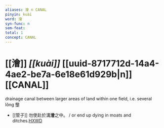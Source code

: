 ```yaml
---
aliases: 澮 n CANAL
pinyin: kuài
word: 澮
syn-func: n
sem-feat: 
total: 1
concept: CANAL 
---
```

# [[澮]] *[[kuài]]*  [[uuid-8717712d-14a4-4ae2-be7a-6e18e61d929b|n]] [[CANAL]]
drainage canal between larger areas of land within one field, i.e. several lǒng 壟
 - [[管子]] 勿使赴於溝**澮**之中。 / or end up dying in moats and ditches.[HXWD](https://hxwd.org/textview.html?location=KR3c0001_tls_023-149a.8)